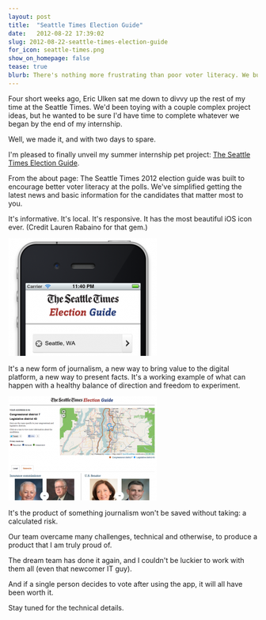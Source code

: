 ```yaml
---
layout: post
title:  "Seattle Times Election Guide"
date:   2012-08-22 17:39:02
slug: 2012-08-22-seattle-times-election-guide
for_icon: seattle-times.png
show_on_homepage: false
tease: true
blurb: There's nothing more frustrating than poor voter literacy. We built a responsive election guide for readers to find out information about their future legislators.
---
```


Four short weeks ago, Eric Ulken sat me down to divvy up the rest of my time at the Seattle Times. We'd been toying with a couple complex project ideas, but he wanted to be sure I'd have time to complete whatever we began by the end of my internship.

Well, we made it, and with two days to spare.

I'm pleased to finally unveil my summer internship pet project: [The Seattle Times Election Guide](http://elections.seattletimes.com).

From the about page:
The Seattle Times 2012 election guide was built to encourage better voter literacy at the polls. We've simplified getting the latest news and basic information for the candidates that matter most to you.

It's informative. It's local. It's responsive. It has the most beautiful iOS icon ever. (Credit Lauren Rabaino for that gem.)

![iphone-screenshot](iphone-screenshot.png)

It's a new form of journalism, a new way to bring value to the digital platform, a new way to present facts. It's a working example of what can happen with a healthy balance of direction and freedom to experiment.

![desktop-screenshot](desktop-screenshot.png)

It's the product of something journalism won't be saved without taking: a calculated risk.

Our team overcame many challenges, technical and otherwise, to produce a product that I am truly proud of.

The dream team has done it again, and I couldn't be luckier to work with them all (even that newcomer IT guy).

And if a single person decides to vote after using the app, it will all have been worth it.

Stay tuned for the technical details.

